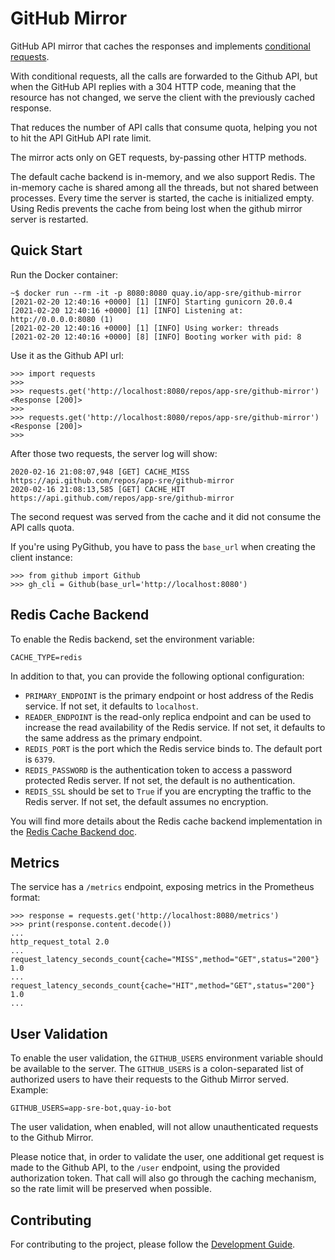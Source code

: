 # GitHub Mirror

GitHub API mirror that caches the responses and implements
[conditional requests](https://docs.github.com/en/rest/overview/resources-in-the-rest-api#conditional-requests).

With conditional requests, all the calls are forwarded to the Github API, but
when the GitHub API replies with a 304 HTTP code, meaning that the resource
has not changed, we serve the client with the previously cached response.

That reduces the number of API calls that consume quota, helping you not to
hit the API GitHub API rate limit.

The mirror acts only on GET requests, by-passing other HTTP methods.

The default cache backend is in-memory, and we also support Redis. The
in-memory cache is shared among all the threads, but not shared between
processes. Every time the server is started, the cache is initialized empty.
Using Redis prevents the cache from being lost when the github mirror server
is restarted.

## Quick Start

Run the Docker container:

```
~$ docker run --rm -it -p 8080:8080 quay.io/app-sre/github-mirror
[2021-02-20 12:40:16 +0000] [1] [INFO] Starting gunicorn 20.0.4
[2021-02-20 12:40:16 +0000] [1] [INFO] Listening at: http://0.0.0.0:8080 (1)
[2021-02-20 12:40:16 +0000] [1] [INFO] Using worker: threads
[2021-02-20 12:40:16 +0000] [8] [INFO] Booting worker with pid: 8
```

Use it as the Github API url:

```
>>> import requests
>>>
>>> requests.get('http://localhost:8080/repos/app-sre/github-mirror')
<Response [200]>
>>>
>>> requests.get('http://localhost:8080/repos/app-sre/github-mirror')
<Response [200]>
>>>
```

After those two requests, the server log will show:

```
2020-02-16 21:08:07,948 [GET] CACHE_MISS https://api.github.com/repos/app-sre/github-mirror
2020-02-16 21:08:13,585 [GET] CACHE_HIT https://api.github.com/repos/app-sre/github-mirror
```

The second request was served from the cache and it did not consume the API
calls quota.

If you're using PyGithub, you have to pass the `base_url` when creating the
client instance:

```
>>> from github import Github
>>> gh_cli = Github(base_url='http://localhost:8080')
```

## Redis Cache Backend

To enable the Redis backend, set the environment variable:

```
CACHE_TYPE=redis
```

In addition to that, you can provide the following optional configuration:

- `PRIMARY_ENDPOINT` is the primary endpoint or host address of the Redis
  service. If not set, it defaults to `localhost`.
- `READER_ENDPOINT` is the read-only replica endpoint and can be used to
  increase the read availability of the Redis service. If not set, it defaults
  to the same address as the primary endpoint.
- `REDIS_PORT` is the port which the Redis service binds to. The default port
  is `6379`.
- `REDIS_PASSWORD` is the authentication token to access a password protected
  Redis server. If not set, the default is no authentication.
- `REDIS_SSL` should be set to `True` if you are encrypting the traffic to the
  Redis server. If not set, the default assumes no encryption.

You will find more details about the Redis cache backend implementation in the
[Redis Cache Backend doc](docs/redis_cache_backend.md).

## Metrics

The service has a `/metrics` endpoint, exposing metrics in the Prometheus
format:

```
>>> response = requests.get('http://localhost:8080/metrics')
>>> print(response.content.decode())
...
http_request_total 2.0
...
request_latency_seconds_count{cache="MISS",method="GET",status="200"} 1.0
...
request_latency_seconds_count{cache="HIT",method="GET",status="200"} 1.0
...
```

## User Validation

To enable the user validation, the `GITHUB_USERS` environment variable
should be available to the server. The `GITHUB_USERS` is a colon-separated
list of authorized users to have their requests to the Github Mirror served.
Example:

```
GITHUB_USERS=app-sre-bot,quay-io-bot
```

The user validation, when enabled, will not allow unauthenticated requests
to the Github Mirror.

Please notice that, in order to validate the user, one additional get request
is made to the Github API, to the `/user` endpoint, using the provided
authorization token. That call will also go through the caching mechanism, so
the rate limit will be preserved when possible.

## Contributing

For contributing to the project, please follow the
[Development Guide](docs/devel_guide.md).
